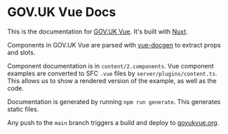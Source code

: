 # GOV.UK Vue Docs

This is the documentation for [GOV.UK Vue](https://github.com/govuk-vue/govuk-vue). It's built with [Nuxt](https://nuxt.com/).

Components in GOV.UK Vue are parsed with [vue-docgen](https://vue-styleguidist.github.io/docs/docgen-cli.html) to extract props and slots.

Component documentation is in `content/2.components`. Vue component examples are converted to SFC `.vue` files by 
`server/plugins/content.ts`. This allows us to show a rendered version of the example, as well as the code.

Documentation is generated by running `npm run generate`. This generates static files.

Any push to the `main` branch triggers a build and deploy to [govukvue.org](https://www.govukvue.org).

